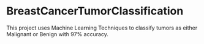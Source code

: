 # BreastCancerTumorClassification
This project uses Machine Learning Techniques to classify tumors as either Malignant or Benign with 97% accuracy.

